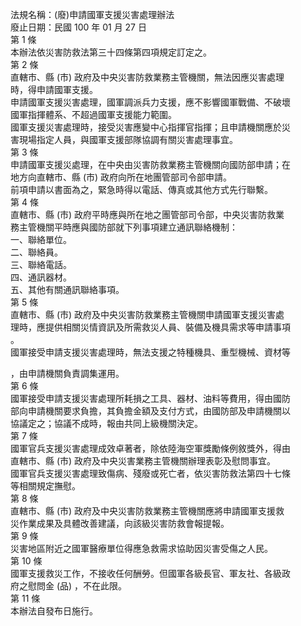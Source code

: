 法規名稱：(廢)申請國軍支援災害處理辦法  
廢止日期：民國 100 年 01 月 27 日  
第 1 條  
本辦法依災害防救法第三十四條第四項規定訂定之。  
第 2 條  
直轄市、縣 (市) 政府及中央災害防救業務主管機關，無法因應災害處理  
時，得申請國軍支援。  
申請國軍支援災害處理，國軍調派兵力支援，應不影響國軍戰備、不破壞  
國軍指揮體系、不超過國軍支援能力範圍。  
國軍支援災害處理時，接受災害應變中心指揮官指揮；且申請機關應於災  
害現場指定人員，與國軍支援部隊協調有關災害處理事宜。  
第 3 條  
申請國軍支援災處理，在中央由災害防救業務主管機關向國防部申請；在  
地方向直轄市、縣 (市) 政府向所在地團管部司令部申請。  
前項申請以書面為之，緊急時得以電話、傳真或其他方式先行聯繫。  
第 4 條  
直轄市、縣 (市) 政府平時應與所在地之團管部司令部，中央災害防救業  
務主管機關平時應與國防部就下列事項建立通訊聯絡機制：  
一、聯絡單位。  
二、聯絡員。  
三、聯絡電話。  
四、通訊器材。  
五、其他有關通訊聯絡事項。  
第 5 條  
直轄市、縣 (市) 政府及中央災害防救業務主管機關申請國軍支援災害處  
理時，應提供相關災情資訊及所需救災人員、裝備及機具需求等申請事項  
。  
國軍接受申請支援災害處理時，無法支援之特種機具、重型機械、資材等  


，由申請機關負責調集運用。  
第 6 條  
國軍接受申請支援災害處理所耗損之工具、器材、油料等費用，得由國防  
部向申請機關要求負擔，其負擔金額及支付方式，由國防部及申請機關以  
協議定之；協議不成時，報由共同上級機關決定。  
第 7 條  
國軍官兵支援災害處理成效卓著者，除依陸海空軍獎勵條例敘獎外，得由  
直轄市、縣 (市) 政府及中央災害業務主管機關辦理表彰及慰問事宜。  
國軍官兵支援災害處理致傷病、殘廢或死亡者，依災害防救法第四十七條  
等相關規定撫慰。  
第 8 條  
直轄市、縣 (市) 政府及中央災害防救業務主管機關應將申請國軍支援救  
災作業成果及具體改善建議，向該級災害防救會報提報。  
第 9 條  
災害地區附近之國軍醫療單位得應急救需求協助因災害受傷之人民。  
第 10 條  
國軍支援救災工作，不接收任何酬勞。但國軍各級長官、軍友社、各級政  
府之慰問金 (品) ，不在此限。  
第 11 條  
本辦法自發布日施行。  


